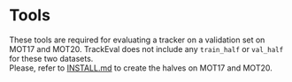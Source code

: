 # Tools

These tools are required for evaluating a tracker on a validation set on MOT17 and MOT20. TrackEval does not include any `train_half` or `val_half` for these two datasets.\
Please, refer to [INSTALL.md](../INSTALL.md) to create the halves on MOT17 and MOT20.
